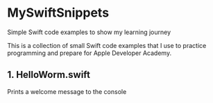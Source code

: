 # MySwiftSnippets
Simple Swift code examples to show my learning journey 

This is a collection of small Swift code examples that I use to practice programming and prepare for Apple Developer Academy.

## 1. HelloWorm.swift
Prints a welcome message to the console
